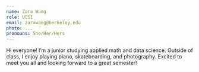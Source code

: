 ```yaml
---
name: Zara Wang
role: UCS1
email: zarawang@berkeley.edu
photo: ...
pronouns: She/Her/Hers
---
```

Hi everyone! I’m a junior studying applied math and data science. Outside of class, I enjoy playing piano, skateboarding, and photography. Excited to meet you all and looking forward to a great semester!